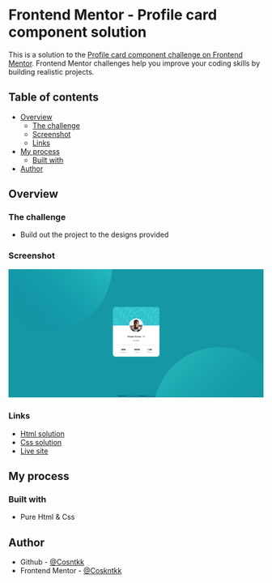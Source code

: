 # Frontend Mentor - Profile card component solution

This is a solution to the [Profile card component challenge on Frontend Mentor](https://www.frontendmentor.io/challenges/profile-card-component-cfArpWshJ). Frontend Mentor challenges help you improve your coding skills by building realistic projects. 

## Table of contents

- [Overview](#overview)
  - [The challenge](#the-challenge)
  - [Screenshot](#screenshot)
  - [Links](#links)
- [My process](#my-process)
  - [Built with](#built-with)
- [Author](#author)


## Overview

### The challenge

- Build out the project to the designs provided

### Screenshot

![](./screenshots/screenshot1.png)


### Links

- [Html solution]()
- [Css solution]()
- [Live site]()

## My process

### Built with

- Pure Html & Css

## Author

- Github - [@Cosntkk](https://github.com/Coskntkk)
- Frontend Mentor - [@Coskntkk](https://www.frontendmentor.io/profile/Coskntkk)
